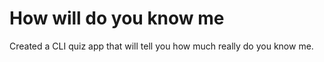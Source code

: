 <h1>How will do you know me</h1>


<p>Created a CLI quiz app that will tell you how much really do you know me.</p>


<!-- <h1>Tools that i used.</h1>
<ul>
    <li>HTML</li>
    <li>CSS</li>
    <li>Vanila JS</li>
</ul> -->